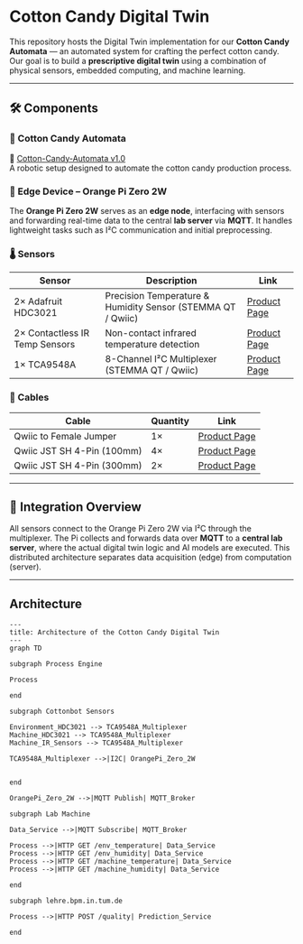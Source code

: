 # Cotton Candy Digital Twin

This repository hosts the Digital Twin implementation for our **Cotton Candy Automata** — an automated system for crafting the perfect cotton candy. Our goal is to build a **prescriptive digital twin** using a combination of physical sensors, embedded computing, and machine learning.

---

## 🛠️ Components

### 🤖 Cotton Candy Automata  
🔗 [Cotton-Candy-Automata v1.0](https://github.com/NicolasArteaga/Cotton-Candy-Automata-1.0)  
A robotic setup designed to automate the cotton candy production process.

### 📡 Edge Device – Orange Pi Zero 2W  
The **Orange Pi Zero 2W** serves as an **edge node**, interfacing with sensors and forwarding real-time data to the central **lab server** via **MQTT**. It handles lightweight tasks such as I²C communication and initial preprocessing.

### 🌡️ Sensors

| Sensor | Description | Link |
|--------|-------------|------|
| 2× Adafruit HDC3021 | Precision Temperature & Humidity Sensor (STEMMA QT / Qwiic) | [Product Page](https://eckstein-shop.de/Adafruit-HDC3021-Precision-Temperature-Humidity-Sensor-STEMMA-QT-Qwiic) |
| 2× Contactless IR Temp Sensors | Non-contact infrared temperature detection | [Product Page](https://eckstein-shop.de/WaveShare-Contactless-Infrared-Temperature-Sensor-for-33V-5V-MCU) |
| 1× TCA9548A | 8-Channel I²C Multiplexer (STEMMA QT / Qwiic) | [Product Page](https://eckstein-shop.de/Adafruit-PCA9548-8-Channel-STEMMA-QT-Qwiic-I2C-Multiplexer-TCA9548A-Compatible) |



### 🔌 Cables

| Cable | Quantity | Link |
|-------|----------|------|
| Qwiic to Female Jumper | 1× | [Product Page](https://eckstein-shop.de/SparkFunQwiicCable-FemaleJumper4-pin2CI2C2F28AWG2F15cm) |
| Qwiic JST SH 4-Pin (100mm) | 4× | [Product Page](https://eckstein-shop.de/STEMMAQT2FQwiicJSTSH4-pinCable-100mmLongforallSensor2FDriverBoardswithQwiic) |
| Qwiic JST SH 4-Pin (300mm) | 2× | [Product Page](https://eckstein-shop.de/Adafruit-STEMMA-QT-Qwiic-JST-SH-4Pin-Cable-300mm-Long) |

---

## 🧩 Integration Overview
All sensors connect to the Orange Pi Zero 2W via I²C through the multiplexer. The Pi collects and forwards data over **MQTT** to a **central lab server**, where the actual digital twin logic and AI models are executed. This distributed architecture separates data acquisition (edge) from computation (server).

---

## Architecture

```mermaid
---
title: Architecture of the Cotton Candy Digital Twin
---
graph TD

subgraph Process Engine

Process

end

subgraph Cottonbot Sensors

Environment_HDC3021 --> TCA9548A_Multiplexer
Machine_HDC3021 --> TCA9548A_Multiplexer
Machine_IR_Sensors --> TCA9548A_Multiplexer

TCA9548A_Multiplexer -->|I2C| OrangePi_Zero_2W


end

OrangePi_Zero_2W -->|MQTT Publish| MQTT_Broker

subgraph Lab Machine

Data_Service -->|MQTT Subscribe| MQTT_Broker

Process -->|HTTP GET /env_temperature| Data_Service
Process -->|HTTP GET /env_humidity| Data_Service
Process -->|HTTP GET /machine_temperature| Data_Service
Process -->|HTTP GET /machine_humidity| Data_Service

end

subgraph lehre.bpm.in.tum.de

Process -->|HTTP POST /quality| Prediction_Service

end
```

